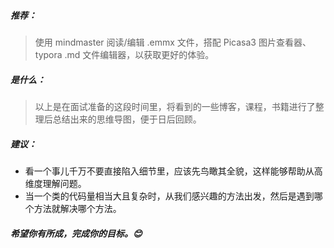 #####  推荐：

> 使用 mindmaster 阅读/编辑 .emmx 文件，搭配 Picasa3 图片查看器、typora .md 文件编辑器，以获取更好的体验。 



##### 是什么：

>以上是在面试准备的这段时间里，将看到的一些博客，课程，书籍进行了整理后总结出来的思维导图，便于日后回顾。



##### 建议：

+ 看一个事儿千万不要直接陷入细节里，应该先鸟瞰其全貌，这样能够帮助从高维度理解问题。
+ 当一个类的代码量相当大且复杂时，从我们感兴趣的方法出发，然后是遇到哪个方法就解决哪个方法。  



##### 希望你有所成，完成你的目标。😊


